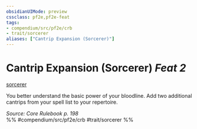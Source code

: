 ```yaml
---
obsidianUIMode: preview
cssclass: pf2e,pf2e-feat
tags:
- compendium/src/pf2e/crb
- trait/sorcerer
aliases: ["Cantrip Expansion (Sorcerer)"]
---
```

# Cantrip Expansion (Sorcerer)  *Feat 2*  
[sorcerer](Reference/Rules/Traits/sorcerer.md "Sorcerer Class Trait")  


You better understand the basic power of your bloodline. Add two additional cantrips from your spell list to your repertoire.

*Source: Core Rulebook p. 198*  
%% #compendium/src/pf2e/crb #trait/sorcerer %%